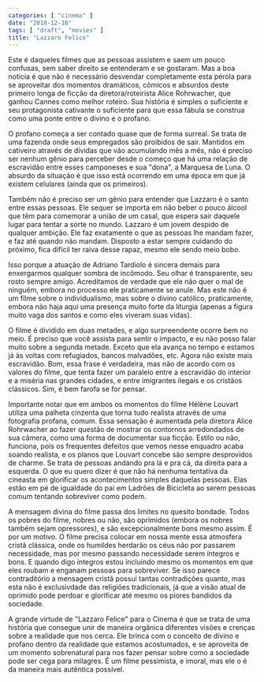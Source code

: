 ```yaml
---
categories: [ "cinema" ]
date: "2018-12-18"
tags: [ "draft", "movies" ]
title: "Lazzaro Felice"
---
```

Este é daqueles filmes que as pessoas assistem e saem um pouco confusas,
sem saber direito se entenderam e se gostaram. Mas a boa notícia é
que não é necessário desvendar completamente esta pérola para se
aproveitar dos momentos dramáticos, cômicos e absurdos deste primeiro
longa de ficção da diretora/roteirista Alice Rohrwacher, que ganhou
Cannes como melhor roteiro. Sua história é simples o suficiente e seu
protagonista cativante o suficiente para que essa fábula se construa
como uma ponte entre o divino e o profano.

O profano começa a ser contado quase que de forma surreal. Se trata
de uma fazenda onde seus empregados são proibidos de sair. Mantidos
em cativeiro através de dívidas que vão acumulando mês a mês,
não é preciso ser nenhum gênio para perceber desde o começo que
há uma relação de escravidão entre esses camponeses e sua "dona",
a Marquesa de Luna. O absurdo da situação é que isso está ocorrendo
em uma época em que já existem celulares (ainda que os primeiros).

Também não é preciso ser um gênio para entender que Lazzaro é o
santo entre essas pessoas. Ele sequer se importa em não beber o pouco
álcool que têm para comemorar a união de um casal, que espera sair
daquele lugar para tentar a sorte no mundo. Lazzaro é um jovem despido
de qualquer ambição. Ele faz exatamente o que as pessoas lhe mandam
fazer, e faz até quando não mandam. Disposto a estar sempre cuidando do
próximo, fica difícil ter raiva desse rapaz, mesmo ele sendo meio bobo.

Isso porque a atuação de Adriano Tardiolo é sincera demais para
enxergarmos qualquer sombra de incômodo. Seu olhar é transparente,
seu rosto sempre amigo. Acreditamos de verdade que ele não quer o mal
de ninguém, embora no processo ele praticamente se anule. Mas este
não é um filme sobre o individualismo, mas sobre o divino católico,
praticamente, embora não haja aqui uma presença muito forte da liturgia
(apenas a figura muito vaga dos santos e como eles viveram suas vidas).

O filme é dividido em duas metades, e algo surpreendente ocorre bem no
meio. É preciso que você assista para sentir o impacto, e eu não posso
falar muito sobre a segunda metade. Exceto que ela avança no tempo e
estamos já às voltas com refugiados, bancos malvadões, etc. Agora não
existe mais escravidão. Bom, essa frase é verdadeira, mas não de acordo
com os valores do filme, que tenta fazer um paralelo entre a escravidão
do interior e a miséria nas grandes cidades, e entre imigrantes ilegais
e os cristãos clássicos. Sim, é bem farofa se for pensar.

Importante notar que em ambos os momentos do filme Hélène Louvart
utiliza uma palheta cinzenta que torna tudo realista através de uma
fotografia profana, comum. Essa sensação é aumentada pela diretora
Alice Rohrwacher ao fazer questão de mostrar os contornos arredondados
de sua câmera, como uma forma de documentar sua ficção. Estilo ou
não, funciona, pois os frequentes defeitos que vemos nesse enquadro
acaba soando realista, e os planos que Louvart concebe são sempre
desprovidos de charme. Se trata de pessoas andando pra lá e pra cá,
da direita para a esquerda. O que eu quero dizer é que não há nenhuma
tentativa da cineasta em glorificar os acontecimentos simples daquelas
pessoas. Elas estão em pé de igualdade do pai em Ladrões de Bicicleta
ao serem pessoas comum tentando sobreviver como podem.

A mensagem divina do filme passa dos limites no quesito bondade. Todos
os pobres do filme, nobres ou não, são oprimidos (embora os nobres
também sejam opressores), e são excepcionalmente bons mesmo assim. É
por um motivo. O filme precisa colocar em nossa mente essa atmosfera
cristã clássica, onde os humildes herdarão os céus não por passarem
necessidade, mas por mesmo passando necessidade serem íntegros e bons. E
quando digo íntegros estou incluindo mesmo os momentos em que eles
roubam e enganam pessoas para sobreviver. Se isso parece contraditório
a mensagem cristã possui tantas contradições quanto, mas esta não
é exclusivdade das religiões tradicionais, já que a visão atual
de oprimido pode perdoar e glorificar até mesmo os piores bandidos da
sociedade.

A grande virtude de "Lazzaro Felice" para o Cinema é que se trata de
uma história que consegue unir de maneira orgânica diferentes visões
e crenças sobre a realidade que nos cerca. Ele brinca com o conceito
de divino e profano dentro da realidade que estamos acostumados, e se
aproveita de um momento sobrenatural para nos fazer pensar sobre como a
sociedade pode ser cega para milagres. É um filme pessimista, e imoral,
mas ele o é da maneira mais autêntica possível.
